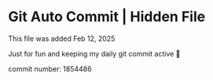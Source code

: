 # Git Auto Commit | Hidden File

This file was added Feb 12, 2025

Just for fun and keeping my daily git commit active 🤪

commit number: 1854486
